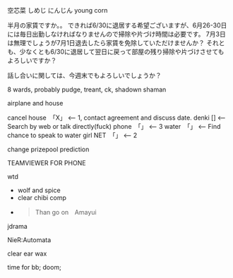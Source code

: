 空芯菜
しめじ
にんじん
young corn

半月の家賃ですか。。
できれば6/30に退居する希望ございますが、6月26-30日には毎日出勤しなければなりませんので掃除や片づけ時間は必要です。
7月3日は無理でしょうが7月1日退去したら家賃を免除していただけませんか？
それとも、少なくとも6/30に退居して翌日に戻って部屋の残り掃除や片づけさせてもよろしいですか？

話し合いに関しては、今週末でもよろしいでしょうか？

8 wards, probably pudge, treant, ck, shadown shaman

airplane and house

cancel
house　「X」 <-- 1, contact agreement and discuss date.
denki [] <-- Search by web or talk directly(fuck)
phone　「」 <-- 3
water　「」 <-- Find chance to speak to water girl
NET　「」 <-- 2


change prizepool prediction

TEAMVIEWER FOR PHONE

wtd
- wolf and spice
- clear chibi comp 
- >Than go on　Amayui

jdrama

NieR:Automata

clear ear wax

time for 
bb;
doom;
